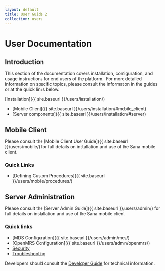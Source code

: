 ```yaml
---
layout: default
title: User Guide 2
collection: users
---
```

# User Documentation

## Introduction
This section of the documentation covers installation, configuration, 
and usage instructions for end users of the platform.  For more detailed
information on specific topics, please consult the information in the 
guides or at the quick links below.

[Installation]({{ site.baseurl }}/users/installation/)

- [Mobile Client]({{ site.baseurl }}/users/installation/#mobile_client)
- [Server components]({{ site.baseurl }}/users/installation/#server)

## Mobile Client

Please consult the [Mobile Client User Guide]({{ site.baseurl }}/users/mobile/)
for full details on installation and use of the Sana mobile client.

### Quick Links

- [Defining Custom Procedures]({{ site.baseurl }}/users/mobile/procedures/)


## Server Administration
Please consult the [Server Admin Guide]({{ site.baseurl }}/users/admin/) for full 
details on installation and use of the Sana mobile client.

### Quick links

- [MDS Configuration]({{ site.baseurl }}/users/admin/mds/)
- [OpenMRS Configuration]({{ site.baseurl }}/users/admin/openmrs/)
- [Security](/users/admin/security/)
- [Troubleshooting](/users/admin/troubleshooting/)

Developers should consult the [Developer Guide](/developers/) for 
technical information.
